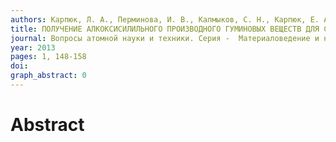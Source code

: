 ```yaml
---
authors: Карпюк, Л. А., Перминова, И. В., Калмыков, С. Н., Карпюк, Е. А.
title: ПОЛУЧЕНИЕ АЛКОКСИСИЛИЛЬНОГО ПРОИЗВОДНОГО ГУМИНОВЫХ ВЕЩЕСТВ ДЛЯ СОРБЦИИ Np(V) и Pu (V)
journal: Вопросы атомной науки и техники. Серия -  Материаловедение и новые материалы
year: 2013
pages: 1, 148-158
doi: 
graph_abstract: 0
---
```


# Abstract 

 